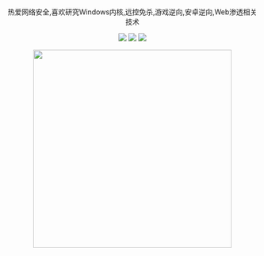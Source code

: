 ## 

<div id="title" align=center> 
热爱网络安全,喜欢研究Windows内核,远控免杀,游戏逆向,安卓逆向,Web渗透相关技术
<p>

<a href="https://github.com/380561016"><img src="https://img.shields.io/badge/GitHub-Ker0el-blue?logo=github"            /></a>
<a href="https://space.bilibili.com/177308205"><img src="https://img.shields.io/badge/哔哩哔哩-Ker0el-pink?logo=bilibili" /></a>
<a href="tencent://message/?uin=380561016"><img src="https://img.shields.io/badge/QQ-380561016-red?logo=tencentqq"   /></a>
  
<img align="center" width="400" src="https://github-readme-stats.vercel.app/api?username=Ker0el&show_icons=true&theme=radical" />
<br/>


</p>



</div>


